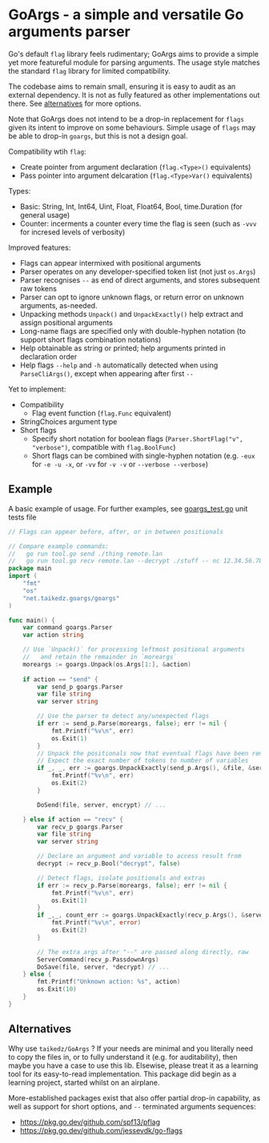 # GoArgs - a simple and versatile Go arguments parser

Go's default `flag` library feels rudimentary; GoArgs aims to provide a simple yet more featureful module for parsing arguments.
The usage style matches the standard `flag` library for limited compatibility.

The codebase aims to remain small, ensuring it is easy to audit as an external dependency. It is not as fully featured as other implementations out there. See [alternatives](#alternatives) for more options.

Note that GoArgs does not intend to be a drop-in replacement for `flags` given its intent to improve on some behaviours. Simple usage of `flags` may be able to drop-in `goargs`, but
this is not a design goal.

Compatibility wtih `flag`:

* Create pointer from argument declaration (`flag.<Type>()` equivalents)
* Pass pointer into argument delcaration (`flag.<Type>Var()` equivalents)

Types:

* Basic: String, Int, Int64, Uint, Float, Float64, Bool, time.Duration (for general usage)
* Counter: incerments a counter every time the flag is seen (such as `-vvv` for incresed levels of verbosity)

Improved features:

* Flags can appear intermixed with positional arguments
* Parser operates on any developer-specified token list (not just `os.Args`)
* Parser recognises `--` as end of direct arguments, and stores subsequent raw tokens
* Parser can opt to ignore unknown flags, or return error on unknown arguments, as-needed.
* Unpacking methods `Unpack()` and `UnpackExactly()` help extract and assign positional arguments
* Long-name flags are specified only with double-hyphen notation (to support short flags combination notations)
* Help obtainable as string or printed; help arguments printed in declaration order
* Help flags `--help` and `-h` automatically detected when using `ParseCliArgs()`, except when appearing after first `--`

Yet to implement:

* Compatibility
    * Flag event function (`flag.Func` equivalent)
* StringChoices argument type
* Short flags
    * Specify short notation for boolean flags (`Parser.ShortFlag("v", "verbose")`, compatible with `flag.BoolFunc`)
    * Short flags can be combined with single-hyphen notation (e.g. `-eux` for `-e -u -x`, or `-vv` for `-v -v` or `--verbose --verbose`)

## Example

A basic example of usage. For further examples, see [goargs_test.go](./goargs_test.go) unit tests file

```go
// Flags can appear before, after, or in between positionals

// Compare example commands:
//   go run tool.go send ./thing remote.lan
//   go run tool.go recv remote.lan --decrypt ./stuff -- nc 12.34.56.78 3000 "<" file.txt
package main
import (
    "fmt"
    "os"
    "net.taikedz.goargs/goargs"
)

func main() {
    var command goargs.Parser
    var action string

    // Use `Unpack()` for processing leftmost positional arguments
    //   and retain the remainder in `moreargs`
    moreargs := goargs.Unpack(os.Args[1:], &action)
    
    if action == "send" {
        var send_p goargs.Parser
        var file string
        var server string

        // Use the parser to detect any/unexpected flags
        if err := send_p.Parse(moreargs, false); err != nil {
            fmt.Printf("%v\n", err)
            os.Exit(1)
        }
        // Unpack the positionals now that eventual flags have been removed
        // Expect the exact number of tokens to number of variables
        if _, _, err := goargs.UnpackExactly(send_p.Args(), &file, &server); err != nil {
            fmt.Printf("%v\n", err)
            os.Exit(2)
        }

        DoSend(file, server, encrypt) // ...

    } else if action == "recv" {
        var recv_p goargs.Parser
        var file string
        var server string

        // Declare an argument and variable to access result from
        decrypt := recv_p.Bool("decrypt", false)

        // Detect flags, isolate positionals and extras
        if err := recv_p.Parse(moreargs, false); err != nil {
            fmt.Printf("%v\n", err)
            os.Exit(1)
        }
        if _,_, count_err := goargs.UnpackExactly(recv_p.Args(), &server, &file); count_err != nil {
            fmt.Printf("%v\n", error)
            os.Exit(2)
        }

        // The extra args after "--" are passed along directly, raw
        ServerCommand(recv_p.PassdownArgs)
        DoSave(file, server, *decrypt) // ...
    } else {
        fmt.Printf("Unknown action: %s", action)
        os.Exit(10)
    }
}
```

## Alternatives

Why use `taikedz/GoArgs` ? If your needs are minimal and you literally need to copy the files in, or to fully understand it (e.g. for auditability), then maybe you have a case to use this lib. Elsewise, please treat it as a learning tool for its easy-to-read implementation. This package did begin as a learning project, started whilst on an airplane.

More-established packages exist that also offer partial drop-in capability, as well as support for short options, and `--` terminated arguments sequences:

* <https://pkg.go.dev/github.com/spf13/pflag>
* <https://pkg.go.dev/github.com/jessevdk/go-flags>
